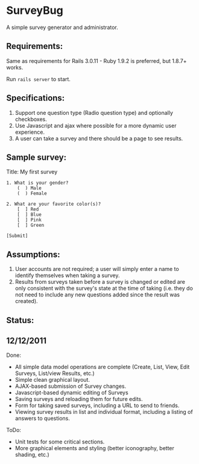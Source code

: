 SurveyBug
=========

A simple survey generator and administrator.

Requirements:
-------------

Same as requirements for Rails 3.0.11 - Ruby 1.9.2 is preferred, but 1.8.7+ works.

Run `rails server` to start.

Specifications:
---------------

1. Support one question type (Radio question type) and optionally checkboxes.
2. Use Javascript and ajax where possible for a more dynamic user experience.
3. A user can take a survey and there should be a page to see results.

Sample survey:
--------------

Title: My first survey

	1. What is your gender?
		(  ) Male
		(  ) Female

	2. What are your favorite color(s)?
		[  ] Red
		[  ] Blue
		[  ] Pink
		[  ] Green

	[Submit]

Assumptions:
------------

1. User accounts are not required; a user will simply enter a name to identify themselves when taking a survey.
2. Results from surveys taken before a survey is changed or edited are only consistent with the survey's state at the time of taking (i.e. they do not need to include any new questions added since the result was created).

Status:
--------

12/12/2011
---------

Done:

* All simple data model operations are complete (Create, List, View, Edit Surveys, List/view Results, etc.)
* Simple clean graphical layout.
* AJAX-based submission of Survey changes.
* Javascript-based dynamic editing of Surveys
* Saving surveys and reloading them for future edits.
* Form for taking saved surveys, including a URL to send to friends.
* Viewing survey results in list and individual format, including a listing of answers to questions.

ToDo:

* Unit tests for some critical sections.
* More graphical elements and styling (better iconography, better shading, etc.)

